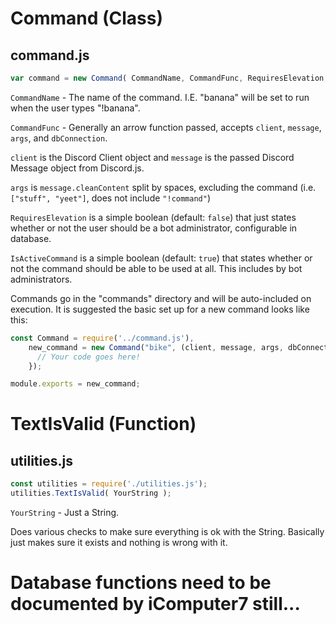 # Command (Class)
## command.js
```js
var command = new Command( CommandName, CommandFunc, RequiresElevation, IsActiveCommand);
```
`CommandName` - The name of the command. I.E. "banana" will be set to run when the user types "!banana".

`CommandFunc` - Generally an arrow function passed, accepts `client`, `message`, `args`, and `dbConnection`.

`client` is the Discord Client object and `message` is the passed Discord Message object from Discord.js.

`args` is `message.cleanContent` split by spaces, excluding the command (i.e. `["stuff", "yeet"]`, does not include `"!command"`)

`RequiresElevation` is a simple boolean (default: `false`) that just states whether or not the user should be a bot administrator,
configurable in database.

`IsActiveCommand` is a simple boolean (default: `true`) that states whether or not the command should be able to be used at all.
This includes by bot administrators.

Commands go in the "commands" directory and will be auto-included on execution. It is suggested the basic set up for a new command
looks like this:
```js
const Command = require('../command.js'),
    new_command = new Command("bike", (client, message, args, dbConnection) => {
      // Your code goes here!
    });

module.exports = new_command;
```

# TextIsValid (Function)
## utilities.js
```js
const utilities = require('./utilities.js');
utilities.TextIsValid( YourString );
```
`YourString` - Just a String.

Does various checks to make sure everything is ok with the String. Basically just makes sure it exists and nothing is wrong with it.

# Database functions need to be documented by iComputer7 still...
